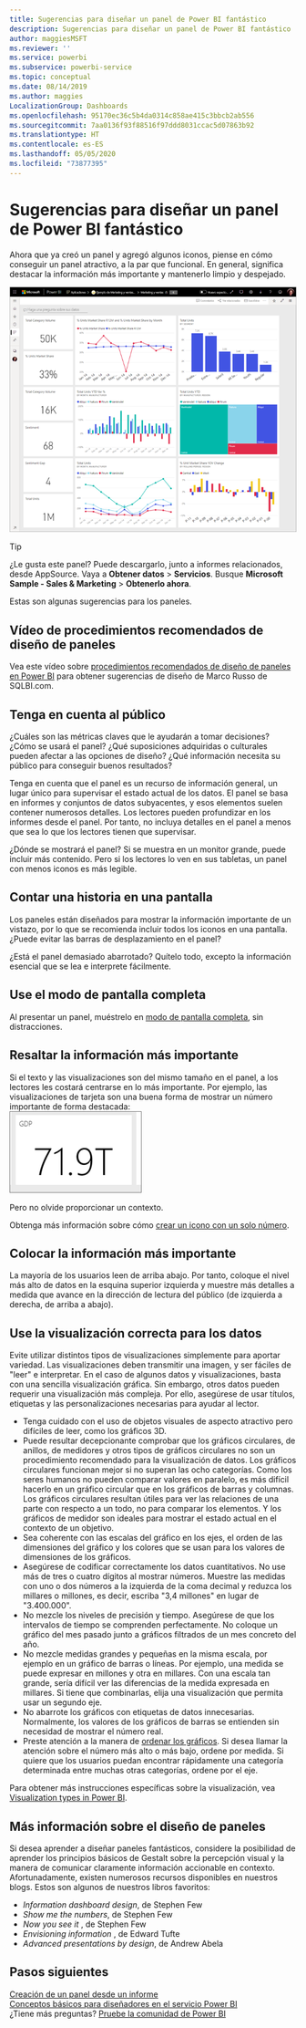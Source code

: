 ```yaml
---
title: Sugerencias para diseñar un panel de Power BI fantástico
description: Sugerencias para diseñar un panel de Power BI fantástico
author: maggiesMSFT
ms.reviewer: ''
ms.service: powerbi
ms.subservice: powerbi-service
ms.topic: conceptual
ms.date: 08/14/2019
ms.author: maggies
LocalizationGroup: Dashboards
ms.openlocfilehash: 95170ec36c5b4da0314c858ae415c3bbcb2ab556
ms.sourcegitcommit: 7aa0136f93f88516f97ddd8031ccac5d07863b92
ms.translationtype: HT
ms.contentlocale: es-ES
ms.lasthandoff: 05/05/2020
ms.locfileid: "73877395"
---
```

# <a name="tips-for-designing-a-great-power-bi-dashboard"></a>Sugerencias para diseñar un panel de Power BI fantástico
Ahora que ya creó un panel y agregó algunos iconos, piense en cómo conseguir un panel atractivo, a la par que funcional. En general, significa destacar la información más importante y mantenerlo limpio y despejado.

![Panel de ejemplo de marketing y ventas](media/service-dashboards-design-tips/power-bi-marketing-sample-dashboard.png)

> [!TIP]
> ¿Le gusta este panel? Puede descargarlo, junto a informes relacionados, desde AppSource. Vaya a **Obtener datos** > **Servicios**. Busque **Microsoft Sample - Sales & Marketing** > **Obtenerlo ahora**.

Estas son algunas sugerencias para los paneles.

## <a name="dashboard-design-best-practices-video"></a>Vídeo de procedimientos recomendados de diseño de paneles

Vea este vídeo sobre [procedimientos recomendados de diseño de paneles en Power BI](https://www.youtube.com/watch?v=-tdkUYrzrio) para obtener sugerencias de diseño de Marco Russo de SQLBI.com.

## <a name="consider-your-audience"></a>Tenga en cuenta al público
¿Cuáles son las métricas claves que le ayudarán a tomar decisiones? ¿Cómo se usará el panel? ¿Qué suposiciones adquiridas o culturales pueden afectar a las opciones de diseño? ¿Qué información necesita su público para conseguir buenos resultados?

Tenga en cuenta que el panel es un recurso de información general, un lugar único para supervisar el estado actual de los datos. El panel se basa en informes y conjuntos de datos subyacentes, y esos elementos suelen contener numerosos detalles. Los lectores pueden profundizar en los informes desde el panel. Por tanto, no incluya detalles en el panel a menos que sea lo que los lectores tienen que supervisar.

¿Dónde se mostrará el panel? Si se muestra en un monitor grande, puede incluir más contenido. Pero si los lectores lo ven en sus tabletas, un panel con menos iconos es más legible.

## <a name="tell-a-story-on-one-screen"></a>Contar una historia en una pantalla
Los paneles están diseñados para mostrar la información importante de un vistazo, por lo que se recomienda incluir todos los iconos en una pantalla. ¿Puede evitar las barras de desplazamiento en el panel?

¿Está el panel demasiado abarrotado?  Quítelo todo, excepto la información esencial que se lea e interprete fácilmente.

## <a name="make-use-of-full-screen-mode"></a>Use el modo de pantalla completa
Al presentar un panel, muéstrelo en [modo de pantalla completa](consumer/end-user-focus.md), sin distracciones.

## <a name="accent-the-most-important-information"></a>Resaltar la información más importante
Si el texto y las visualizaciones son del mismo tamaño en el panel, a los lectores les costará centrarse en lo más importante. Por ejemplo, las visualizaciones de tarjeta son una buena forma de mostrar un número importante de forma destacada:  
![Visualización de tarjeta](media/service-dashboards-design-tips/pbi_card.png)

Pero no olvide proporcionar un contexto.  

Obtenga más información sobre cómo [crear un icono con un solo número](visuals/power-bi-visualization-card.md).

## <a name="place-the-most-important-information"></a>Colocar la información más importante
La mayoría de los usuarios leen de arriba abajo. Por tanto, coloque el nivel más alto de datos en la esquina superior izquierda y muestre más detalles a medida que avance en la dirección de lectura del público (de izquierda a derecha, de arriba a abajo).

## <a name="use-the-right-visualization-for-the-data"></a>Use la visualización correcta para los datos
Evite utilizar distintos tipos de visualizaciones simplemente para aportar variedad.  Las visualizaciones deben transmitir una imagen, y ser fáciles de "leer" e interpretar.  En el caso de algunos datos y visualizaciones, basta con una sencilla visualización gráfica. Sin embargo, otros datos pueden requerir una visualización más compleja. Por ello, asegúrese de usar títulos, etiquetas y las personalizaciones necesarias para ayudar al lector.  

* Tenga cuidado con el uso de objetos visuales de aspecto atractivo pero difíciles de leer, como los gráficos 3D. 
* Puede resultar decepcionante comprobar que los gráficos circulares, de anillos, de medidores y otros tipos de gráficos circulares no son un procedimiento recomendado para la visualización de datos. Los gráficos circulares funcionan mejor si no superan las ocho categorías. Como los seres humanos no pueden comparar valores en paralelo, es más difícil hacerlo en un gráfico circular que en los gráficos de barras y columnas. Los gráficos circulares resultan útiles para ver las relaciones de una parte con respecto a un todo, no para comparar los elementos. Y los gráficos de medidor son ideales para mostrar el estado actual en el contexto de un objetivo.
* Sea coherente con las escalas del gráfico en los ejes, el orden de las dimensiones del gráfico y los colores que se usan para los valores de dimensiones de los gráficos.
* Asegúrese de codificar correctamente los datos cuantitativos. No use más de tres o cuatro dígitos al mostrar números. Muestre las medidas con uno o dos números a la izquierda de la coma decimal y reduzca los millares o millones, es decir, escriba "3,4 millones" en lugar de "3.400.000".
* No mezcle los niveles de precisión y tiempo. Asegúrese de que los intervalos de tiempo se comprenden perfectamente. No coloque un gráfico del mes pasado junto a gráficos filtrados de un mes concreto del año.
* No mezcle medidas grandes y pequeñas en la misma escala, por ejemplo en un gráfico de barras o líneas. Por ejemplo, una medida se puede expresar en millones y otra en millares. Con una escala tan grande, sería difícil ver las diferencias de la medida expresada en millares. Si tiene que combinarlas, elija una visualización que permita usar un segundo eje.
* No abarrote los gráficos con etiquetas de datos innecesarias. Normalmente, los valores de los gráficos de barras se entienden sin necesidad de mostrar el número real.
* Preste atención a la manera de [ordenar los gráficos](consumer/end-user-change-sort.md). Si desea llamar la atención sobre el número más alto o más bajo, ordene por medida. Si quiere que los usuarios puedan encontrar rápidamente una categoría determinada entre muchas otras categorías, ordene por el eje.  

Para obtener más instrucciones específicas sobre la visualización, vea [Visualization types in Power BI](visuals/power-bi-visualization-types-for-reports-and-q-and-a.md).  

## <a name="learn-more-about-dashboard-design"></a>Más información sobre el diseño de paneles
Si desea aprender a diseñar paneles fantásticos, considere la posibilidad de aprender los principios básicos de Gestalt sobre la percepción visual y la manera de comunicar claramente información accionable en contexto. Afortunadamente, existen numerosos recursos disponibles en nuestros blogs. Estos son algunos de nuestros libros favoritos:

* *Information dashboard design*, de Stephen Few  
* *Show me the numbers*, de Stephen Few  
* *Now you see it* , de Stephen Few  
* *Envisioning information* , de Edward Tufte  
* *Advanced presentations by design*, de Andrew Abela   

## <a name="next-steps"></a>Pasos siguientes
[Creación de un panel desde un informe](service-dashboard-create.md)  
[Conceptos básicos para diseñadores en el servicio Power BI](service-basic-concepts.md)  
¿Tiene más preguntas? [Pruebe la comunidad de Power BI](https://community.powerbi.com/)
